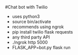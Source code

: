 #Chat bot with Twilio

- uses python3 
- source bin/activate
- recommends using ngrok
- pip install twilio flask requests
- any third party API
- ./ngrok http 5000
- FLASK_APP=bot.py flask run
